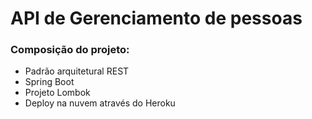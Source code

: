 # API de Gerenciamento de pessoas

### Composição do projeto:

- Padrão arquitetural REST
- Spring Boot
- Projeto Lombok 
- Deploy na nuvem através do Heroku

